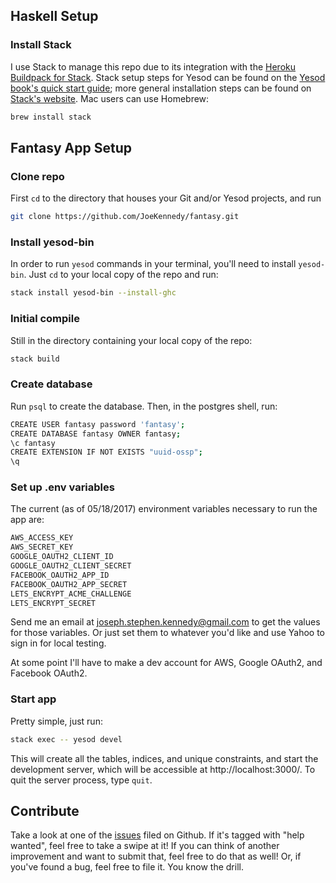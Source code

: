 ## Haskell Setup

### Install Stack

I use Stack to manage this repo due to its integration with the
[Heroku Buildpack for Stack](https://github.com/mfine/heroku-buildpack-stack).
Stack setup steps for Yesod can be found on the
[Yesod book's quick start guide](https://www.yesodweb.com/page/quickstart);
more general installation steps can be found on
[Stack's website](https://docs.haskellstack.org/en/stable/README/). Mac users
can use Homebrew:

```bash
brew install stack
```

## Fantasy App Setup

### Clone repo

First `cd` to the directory that houses your Git and/or Yesod projects, and run

```bash
git clone https://github.com/JoeKennedy/fantasy.git
```

### Install yesod-bin

In order to run `yesod` commands in your terminal, you'll need to install
`yesod-bin`. Just `cd` to your local copy of the repo and run:

```bash
stack install yesod-bin --install-ghc
```

### Initial compile

Still in the directory containing your local copy of the repo:

```bash
stack build
```

### Create database

Run `psql` to create the database. Then, in the postgres shell, run:

```bash
CREATE USER fantasy password 'fantasy';
CREATE DATABASE fantasy OWNER fantasy;
\c fantasy
CREATE EXTENSION IF NOT EXISTS "uuid-ossp";
\q
```

### Set up .env variables

The current (as of 05/18/2017) environment variables necessary to run the app
are:

```bash
AWS_ACCESS_KEY
AWS_SECRET_KEY
GOOGLE_OAUTH2_CLIENT_ID
GOOGLE_OAUTH2_CLIENT_SECRET
FACEBOOK_OAUTH2_APP_ID
FACEBOOK_OAUTH2_APP_SECRET
LETS_ENCRYPT_ACME_CHALLENGE
LETS_ENCRYPT_SECRET
```

Send me an email at joseph.stephen.kennedy@gmail.com to get the values for those
variables. Or just set them to whatever you'd like and use Yahoo to sign in for
local testing.

At some point I'll have to make a dev account for AWS, Google OAuth2, and
Facebook OAuth2.

### Start app

Pretty simple, just run:

```bash
stack exec -- yesod devel
```

This will create all the tables, indices, and unique constraints, and start the
development server, which will be accessible at http://localhost:3000/.
To quit the server process, type `quit`.

## Contribute

Take a look at one of the [issues](https://github.com/JoeKennedy/fantasy/issues)
filed on Github. If it's tagged with "help wanted", feel free to take a swipe at
it! If you can think of another improvement and want to submit that, feel free
to do that as well! Or, if you've found a bug, feel free to file it. You know
the drill.

